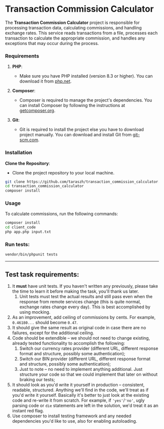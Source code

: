 # Transaction Commission Calculator

The **Transaction Commission Calculator** project is responsible for processing transaction data, calculating commissions, and handling exchange rates. This service reads transactions from a file, processes each transaction to calculate the appropriate commission, and handles any exceptions that may occur during the process.

### Requirements

1. **PHP**:
   - Make sure you have PHP installed (version 8.3 or higher). You can download it from [php.net](https://www.php.net/downloads).

2. **Composer**:
   - Composer is required to manage the project's dependencies. You can install Composer by following the instructions at [getcomposer.org](https://getcomposer.org/download/).
   
3. **Git**:
   - Git is required to install the project else you have to download project manually. You can download and install Git from [git-scm.com](https://git-scm.com/).


### Installation

**Clone the Repository**:
   - Clone the project repository to your local machine.

```sh
git clone https://github.com/taraszh/transaction_commission_calculator.git
cd transaction_commission_calculator
composer install
```

### Usage

To calculate commissions, run the following commands:

```sh
composer install
cd client_code
php app.php input.txt
```
   
### Run tests:
```sh
vendor/bin/phpunit tests
```
----------------------------------------------------------------
## Test task requirements:

1. It **must** have unit tests. If you haven't written any previously, please take the time to learn it before making the task, you'll thank us later.
    1. Unit tests must test the actual results and still pass even when the response from remote services change (this is quite normal, exchange rates change every day). This is best accomplished by using mocking.
1. As an improvement, add ceiling of commissions by cents. For example, `0.46180...` should become `0.47`.
1. It should give the same result as original code in case there are no failures, except for the additional ceiling.
1. Code should be extendible – we should not need to change existing, already tested functionality to accomplish the following:
    1. Switch our currency rates provider (different URL, different response format and structure, possibly some authentication);
    2. Switch our BIN provider (different URL, different response format and structure, possibly some authentication);
    3. Just to note – no need to implement anything additional. Just structure your code so that we could implement that later on without braking our tests;
1. It should look as you'd write it yourself in production – consistent, readable, structured. Anything we'll find in the code, we'll treat as if you'd write it yourself. Basically it's better to just look at the existing code and re-write it from scratch. For example, if `'yes'`/`'no'`, ugly parsing code or `die` statements are left in the solution, we'd treat it as an instant red flag.
1. Use composer to install testing framework and any needed dependencies you'd like to use, also for enabling autoloading.
